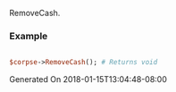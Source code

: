 RemoveCash.
### Example

```perl

$corpse->RemoveCash(); # Returns void
```


Generated On 2018-01-15T13:04:48-08:00